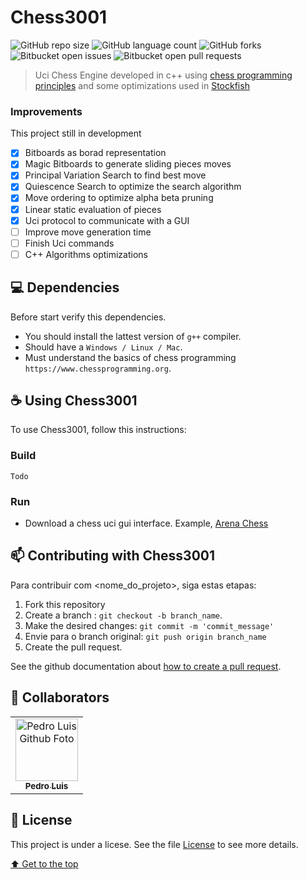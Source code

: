# Chess3001

![GitHub repo size](https://img.shields.io/github/repo-size/pedrol3001/Chess3001?style=for-the-badge)
![GitHub language count](https://img.shields.io/github/languages/count/pedrol3001/Chess3001?style=for-the-badge)
![GitHub forks](https://img.shields.io/github/forks/pedrol3001/Chess3001?style=for-the-badge)
![Bitbucket open issues](https://img.shields.io/bitbucket/issues/pedrol3001/Chess3001?style=for-the-badge)
![Bitbucket open pull requests](https://img.shields.io/bitbucket/pr-raw/pedrol3001/Chess3001?style=for-the-badge)

> Uci Chess Engine developed in c++ using [chess programming principles](https://www.chessprogramming.org) and some optimizations used in [Stockfish](https://github.com/official-stockfish/Stockfish.git)

### Improvements

This project still in development

- [X] Bitboards as borad representation
- [X] Magic Bitboards to generate sliding pieces moves
- [X] Principal Variation Search to find best move
- [X] Quiescence Search to optimize the search algorithm
- [X] Move ordering to optimize alpha beta pruning
- [X] Linear static evaluation of pieces
- [X] Uci protocol to communicate with a GUI
- [ ] Improve move generation time
- [ ] Finish Uci commands
- [ ] C++ Algorithms optimizations

## 💻 Dependencies

Before start verify this dependencies.

* You should install the lattest version of `g++` compiler.
* Should have a `Windows / Linux / Mac`.
* Must understand the basics of chess programming `https://www.chessprogramming.org`.

## ☕ Using Chess3001

To use Chess3001, follow this instructions:

### Build

`Todo`

### Run

* Download a chess uci gui interface. Example, [Arena Chess](http://www.playwitharena.de)

## 📫 Contributing with Chess3001

Para contribuir com <nome_do_projeto>, siga estas etapas:

1. Fork this repository
2. Create a branch : `git checkout -b branch_name`.
3. Make the desired changes: `git commit -m 'commit_message'`
4. Envie para o branch original: `git push origin branch_name`
5. Create the pull request.

See the github documentation about [how to create a pull request](https://help.github.com/en/github/collaborating-with-issues-and-pull-requests/creating-a-pull-request).

## 🤝 Collaborators

<table>
  <tr>
    <td align="center">
      <a href="#">
        <img src="https://avatars.githubusercontent.com/u/33810395?s=400&u=5ad2c222c48cbba0e4ade2057eb8a599590d235a&v=4" width="100px;" alt="Pedro Luis Github Foto"/><br>
        <sub>
          <b>Pedro Luis</b>
        </sub>
      </a>
    </td>
  </tr>
</table>


## 📝 License

This project is under a licese. See the file [License](LICENSE.md) to see more details.

[⬆ Get to the top](#Chess3001)<br>
